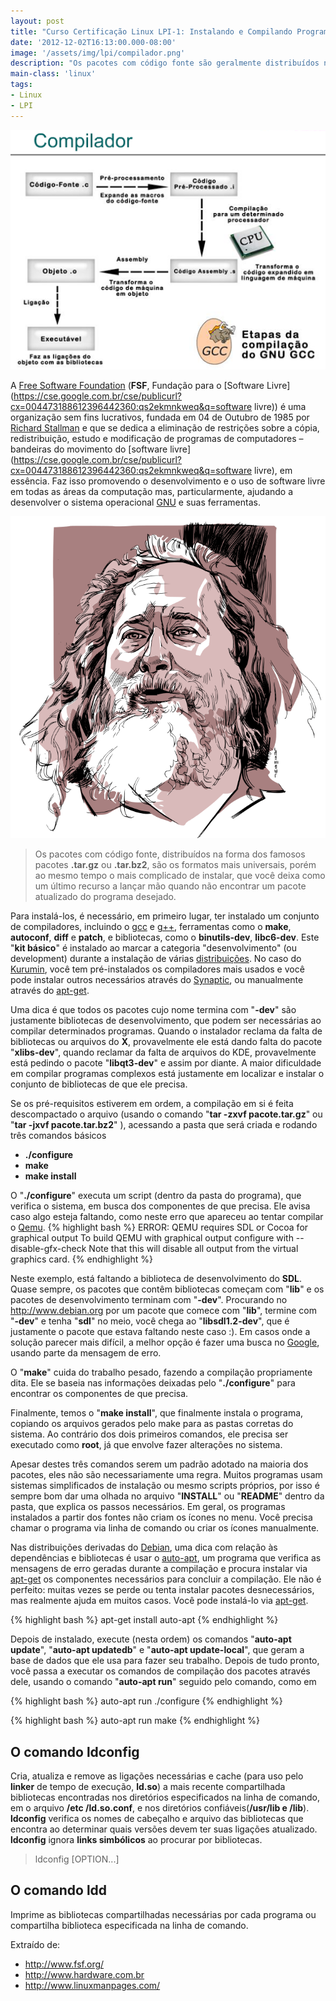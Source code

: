 ```yaml
---
layout: post
title: "Curso Certificação Linux LPI-1: Instalando e Compilando Programas"
date: '2012-12-02T16:13:00.000-08:00'
image: '/assets/img/lpi/compilador.png'
description: "Os pacotes com código fonte são geralmente distribuídos na forma dos famosos pacotes .tar.gz ou .tar.bz2"
main-class: 'linux'
tags:
- Linux
- LPI
---
```

 
![Compilando](/assets/img/lpi/compilador.png "Compilando")

A [Free Software Foundation](https://www.fsf.org/pt-br) (__FSF__, Fundação para o [Software Livre](https://cse.google.com.br/cse/publicurl?cx=004473188612396442360:qs2ekmnkweq&q=software livre)) é uma organização sem fins lucrativos, fundada em 04 de Outubro de 1985 por [Richard Stallman](http://stallman.org/) e que se dedica a eliminação de restrições sobre a cópia, redistribuição, estudo e modificação de programas de computadores – bandeiras do movimento do [software livre](https://cse.google.com.br/cse/publicurl?cx=004473188612396442360:qs2ekmnkweq&q=software livre), em essência. Faz isso promovendo o desenvolvimento e o uso de software livre em todas as áreas da computação mas, particularmente, ajudando a desenvolver o sistema operacional [GNU](https://cse.google.com.br/cse/publicurl?cx=004473188612396442360:qs2ekmnkweq&q=GNU) e suas ferramentas.
 
![Richard Stallman (RMS)](/assets/img/lpi/rms-min.png "Richard Stallman (RMS)")

> Os pacotes com código fonte, distribuídos na forma dos famosos pacotes __.tar.gz__ ou __.tar.bz2__, são os formatos mais universais, porém ao mesmo tempo o mais complicado de instalar, que você deixa como um último recurso a lançar mão quando não encontrar um pacote atualizado do programa desejado.

Para instalá-los, é necessário, em primeiro lugar, ter instalado um conjunto de compiladores, incluindo o [gcc](https://gcc.gnu.org/) e [g++](https://gcc.gnu.org/onlinedocs/gcc-3.3.6/gcc/G_002b_002b-and-GCC.html), ferramentas como o __make__, __autoconf__, __diff__ e __patch__, e bibliotecas, como o __binutils-dev__, __libc6-dev__. Este "__kit básico__" é instalado ao marcar a categoria "desenvolvimento" (ou development) durante a instalação de várias [distribuições](http://www.terminalroot.com.br/tags#distros). No caso do [Kurumin](https://pt.wikipedia.org/wiki/Kurumin), você tem pré-instalados os compiladores mais usados e você pode instalar outros necessários através do [Synaptic](https://pt.wikipedia.org/wiki/Synaptic), ou manualmente através do [apt-get](https://pt.wikipedia.org/wiki/Advanced_Packaging_Tool).

Uma dica é que todos os pacotes cujo nome termina com "__-dev__" são justamente bibliotecas de desenvolvimento, que podem ser necessárias ao compilar determinados programas. Quando o instalador reclama da falta de bibliotecas ou arquivos do __X__, provavelmente ele está dando falta do pacote "__xlibs-dev__", quando reclamar da falta de arquivos do KDE, provavelmente está pedindo o pacote "__libqt3-dev__" e assim por diante. A maior dificuldade em compilar programas complexos está justamente em localizar e instalar o conjunto de bibliotecas de que ele precisa.

Se os pré-requisitos estiverem em ordem, a compilação em si é feita descompactado o arquivo (usando o comando "__tar -zxvf pacote.tar.gz__" ou "__tar -jxvf pacote.tar.bz2__" ), acessando a pasta que será criada e rodando três comandos básicos


+ __./configure__
+ __make__
+ __make install__

O "__./configure__" executa um script (dentro da pasta do programa), que verifica o sistema, em busca dos componentes de que precisa. Ele avisa caso algo esteja faltando, como neste erro que apareceu ao tentar compilar o [Qemu](http://wiki.qemu-project.org/Main_Page).
{% highlight bash %}
ERROR: QEMU requires SDL or Cocoa for graphical output
To build QEMU with graphical output configure with --disable-gfx-check
Note that this will disable all output from the virtual graphics card.
{% endhighlight %}

Neste exemplo, está faltando a biblioteca de desenvolvimento do __SDL__. Quase sempre, os pacotes que contêm bibliotecas começam com "__lib__" e os pacotes de desenvolvimento terminam com "__-dev__". Procurando no http://www.debian.org por um pacote que comece com "__lib__", termine com "__-dev__" e tenha "__sdl__" no meio, você chega ao "__libsdl1.2-dev__", que é justamente o pacote que estava faltando neste caso :). Em casos onde a solução parecer mais difícil, a melhor opção é fazer uma busca no [Google](https://duckduckgo.com/), usando parte da mensagem de erro.

O "__make__" cuida do trabalho pesado, fazendo a compilação propriamente dita. Ele se baseia nas informações deixadas pelo "__./configure__" para encontrar os componentes de que precisa.

Finalmente, temos o "__make install__", que finalmente instala o programa, copiando os arquivos gerados pelo make para as pastas corretas do sistema. Ao contrário dos dois primeiros comandos, ele precisa ser executado como __root__, já que envolve fazer alterações no sistema.

Apesar destes três comandos serem um padrão adotado na maioria dos pacotes, eles não são necessariamente uma regra. Muitos programas usam sistemas simplificados de instalação ou mesmo scripts próprios, por isso é sempre bom dar uma olhada no arquivo "__INSTALL__" ou "__README__" dentro da pasta, que explica os passos necessários. Em geral, os programas instalados a partir dos fontes não criam os ícones no menu. Você precisa chamar o programa via linha de comando ou criar os ícones manualmente.

Nas distribuições derivadas do [Debian](http://www.terminalroot.com.br/tags#debian), uma dica com relação às dependências e bibliotecas é usar o [auto-apt](https://packages.debian.org/jessie/admin/auto-apt), um programa que verifica as mensagens de erro geradas durante a compilação e procura instalar via [apt-get](https://www.debian.org/doc/manuals/apt-howto/ch-apt-get.pt-br.html) os componentes necessários para concluir a compilação. Ele não é perfeito: muitas vezes se perde ou tenta instalar pacotes desnecessários, mas realmente ajuda em muitos casos. Você pode instalá-lo via [apt-get](https://www.debian.org/doc/manuals/apt-howto/ch-apt-get.pt-br.html).

{% highlight bash %}
apt-get install auto-apt
{% endhighlight %}

Depois de instalado, execute (nesta ordem) os comandos "__auto-apt update__", "__auto-apt updatedb__" e "__auto-apt update-local__", que geram a base de dados que ele usa para fazer seu trabalho. Depois de tudo pronto, você passa a executar os comandos de compilação dos pacotes através dele, usando o comando "__auto-apt run__" seguido pelo comando, como em

{% highlight bash %}
auto-apt run ./configure
{% endhighlight %}

{% highlight bash %}
auto-apt run make
{% endhighlight %}

## O comando ldconfig

Cria, atualiza e remove as ligações necessárias e cache (para uso pelo __linker__ de tempo de execução, __ld.so__) a mais recente compartilhada bibliotecas encontradas nos diretórios especificados na linha de comando, em o arquivo __/etc /ld.so.conf__, e nos diretórios confiáveis ​​(__/usr/lib e /lib__). __ldconfig__ verifica os nomes de cabeçalho e arquivo das bibliotecas que encontra ao determinar quais versões devem ter suas ligações atualizado. __ldconfig__ ignora __links simbólicos__ ao procurar por bibliotecas.


> ldconfig [OPTION...]

## O comando ldd

Imprime as bibliotecas compartilhadas necessárias por cada programa ou compartilha biblioteca especificada na linha de comando.
 
Extraído de:
* http://www.fsf.org/
* http://www.hardware.com.br
* http://www.linuxmanpages.com/
